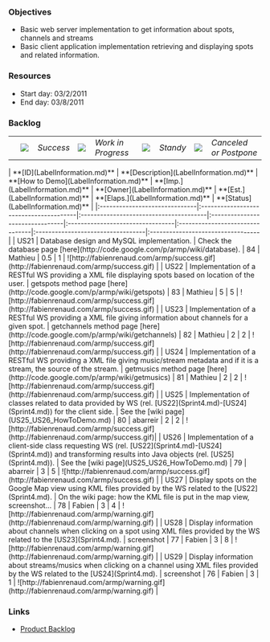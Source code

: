 ### Objectives ###

  * Basic web server implementation to get information about spots, channels and streams
  * Basic client application implementation retrieving and displaying spots and related information.

### Resources ###

  * Start day: 03/2/2011
  * End day: 03/8/2011

### Backlog ###

<table width='100%' border='0'>
<tr>
<td width='auto'></td>
<td width='24'><img src='http://fabienrenaud.com/armp/success.gif' /></td>
<td width='60'><i>Success</i></td>
<td width='24'><img src='http://fabienrenaud.com/armp/star-gold.png' /></td>
<td width='110'><i>Work in Progress</i></td>
<td width='24'><img src='http://fabienrenaud.com/armp/star-white.png' /></td>
<td width='55'><i>Standy</i></td>
<td width='24'><img src='http://fabienrenaud.com/armp/warning.gif' /></td>
<td width='150'><i>Canceled or Postpone</i></td>
</tr>
</table>
| **[ID](LabelInformation.md)** | **[Description](LabelInformation.md)** | **[How to Demo](LabelInformation.md)** | **[Imp.](LabelInformation.md)** | **[Owner](LabelInformation.md)** | **[Est.](LabelInformation.md)** | **[Elaps.](LabelInformation.md)** | **[Status](LabelInformation.md)** |
|:------------------------------|:---------------------------------------|:---------------------------------------|:--------------------------------|:---------------------------------|:--------------------------------|:----------------------------------|:----------------------------------|
| US21                          | Database design and MySQL implementation. | Check the database page [here](http://code.google.com/p/armp/wiki/database). | 84                              | Mathieu                          | 0.5                             | 1                                 | ![http://fabienrenaud.com/armp/success.gif](http://fabienrenaud.com/armp/success.gif) |
| US22                          | Implementation of a RESTful WS providing a XML file displaying spots based on location of the user. | getspots method page [here](http://code.google.com/p/armp/wiki/getspots) | 83                              | Mathieu                          | 5                               | 5                                 | ![http://fabienrenaud.com/armp/success.gif](http://fabienrenaud.com/armp/success.gif) |
| US23                          | Implementation of a RESTful WS providing a XML file giving information about channels for a given spot. | getchannels method page [here](http://code.google.com/p/armp/wiki/getchannels) | 82                              | Mathieu                          | 2                               | 2                                 | ![http://fabienrenaud.com/armp/success.gif](http://fabienrenaud.com/armp/success.gif) |
| US24                          | Implementation of a RESTful WS providing a XML file giving music/stream metadata and if it is a stream, the source of the stream. | getmusics method page [here](http://code.google.com/p/armp/wiki/getmusics) | 81                              | Mathieu                          | 2                               | 2                                 | ![http://fabienrenaud.com/armp/success.gif](http://fabienrenaud.com/armp/success.gif) |
| US25                          | Implementation of classes related to data provided by WS (rel. [US22](Sprint4.md)-[US24](Sprint4.md)) for the client side. | See the [wiki page](US25_US26_HowToDemo.md) | 80                              | abarreir                         | 2                               | 2                                 | ![http://fabienrenaud.com/armp/success.gif](http://fabienrenaud.com/armp/success.gif)|
| US26                          | Implementation of a client-side class requesting WS (rel. [US22](Sprint4.md)-[US24](Sprint4.md)) and transforming results into Java objects (rel. [US25](Sprint4.md)). | See the [wiki page](US25_US26_HowToDemo.md) | 79                              | abarreir                         | 3                               | 5                                 | ![http://fabienrenaud.com/armp/success.gif](http://fabienrenaud.com/armp/success.gif) |
| US27                          | Display spots on the Google Map view using KML files provided by the WS related to the [US22](Sprint4.md). | On the wiki page: how the KML file is put in the map view, screenshot... | 78                              | Fabien                           | 3                               | 4                                 | ![http://fabienrenaud.com/armp/warning.gif](http://fabienrenaud.com/armp/warning.gif) |
| US28                          | Display information about channels when clicking on a spot using XML files provided by the WS related to the [US23](Sprint4.md). | screenshot                             | 77                              | Fabien                           | 3                               | 8                                 | ![http://fabienrenaud.com/armp/warning.gif](http://fabienrenaud.com/armp/warning.gif) |
| US29                          | Display information about streams/musics when clicking on a channel using XML files provided by the WS related to the [US24](Sprint4.md). | screenshot                             | 76                              | Fabien                           | 3                               | 1                                 | ![http://fabienrenaud.com/armp/warning.gif](http://fabienrenaud.com/armp/warning.gif) |

### Links ###

  * [Product Backlog](ProductBacklog.md)